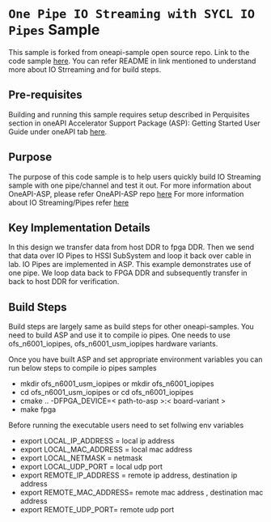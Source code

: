 # `One Pipe IO Streaming with SYCL IO Pipes` Sample

This sample is forked from oneapi-sample open source repo. Link to the code sample [here](https://github.com/oneapi-src/oneAPI-samples/tree/master/DirectProgramming/C%2B%2BSYCL_FPGA/Tutorials/DesignPatterns/io_streaming). You can refer README in link mentioned to understand more about IO Strreaming and for build steps.

## Pre-requisites
Building and running this sample requires setup described in Perquisites section in oneAPI Accelerator Support Package (ASP): Getting Started User Guide under oneAPI tab [here](https://ofs.github.io/ofs-2023.1/hw/common/user_guides/oneapi_asp/ug_oneapi_asp/).

## Purpose

The purpose of this code sample is to help users quickly build IO Streaming sample with one pipe/channel and test it out.
For more information about OneAPI-ASP, please refer OneAPI-ASP repo [here](https://github.com/OFS/oneapi-asp)
For more information about IO Streaming/Pipes refer [here](https://github.com/oneapi-src/oneAPI-samples/tree/master/DirectProgramming/C%2B%2BSYCL_FPGA/Tutorials/DesignPatterns/io_streaming)

## Key Implementation Details
In this design we transfer data from host DDR to fpga DDR. Then we send that data over IO Pipes to HSSI SubSystem and loop it back over cable in lab. IO Pipes are implemented in ASP. This example demonstrates use of one pipe. We loop data back to FPGA DDR and subsequently transfer in back to host DDR for verification.

## Build Steps
Build steps are largely same as build steps for other oneapi-samples. You need to build ASP and use it to compile io pipes. One needs to use ofs_n6001_iopipes, ofs_n6001_usm_iopipes hardware variants.  

Once you have built ASP and set appropriate environment variables you can run below steps to compile io pipes samples<br>
  - mkdir ofs_n6001_usm_iopipes or mkdir ofs_n6001_iopipes<br>
  - cd ofs_n6001_usm_iopipes or cd ofs_n6001_iopipes<br>
  - cmake .. -DFPGA_DEVICE=< path-to-asp >:< board-variant > <br>
  - make fpga<br>

Before running the executable users need to set follwing env variables
- export LOCAL_IP_ADDRESS = local ip address<br>
- export LOCAL_MAC_ADDRESS = local mac address<br> 
- export LOCAL_NETMASK = netmask<br>
- export LOCAL_UDP_PORT = local udp port<br> 
- export REMOTE_IP_ADDRESS = remote ip address, destination ip address<br>
- export REMOTE_MAC_ADDRESS= remote mac address , destination mac address<br>
- export REMOTE_UDP_PORT= remote udp port<br>